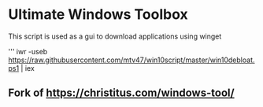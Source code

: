 # Ultimate Windows Toolbox
This script is used as a gui to download applications using winget

'''
iwr -useb https://raw.githubusercontent.com/mtv47/win10script/master/win10debloat.ps1 | iex

## Fork of https://christitus.com/windows-tool/
